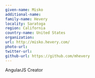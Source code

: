```yaml
---
given-name: Misko	
additional-name: 
family-name: Hevery
locality: Saratoga
region: California
country-name: United States 
organization: 
url: http://misko.hevery.com/
photo-url: 
twitter-url: 
github-url: https://github.com/mhevery
---
```

AngularJS Creator
